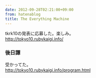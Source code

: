 ```yaml
---
date: 2012-09-28T02:21:00+09:00
from: hatenablog
title: The Everything Machine
---
```


<p>tkrk10の発表に応募した。楽しみ。<br />
<a href="http://tokyo10.rubykaigi.info/">http://tokyo10.rubykaigi.info/</a></p>

<div class="section">
    <h3>後日譚</h3>
    <p>受かってた。<br />
<a href="http://tokyo10.rubykaigi.info/program.html">http://tokyo10.rubykaigi.info/program.html</a></p>

</div>
